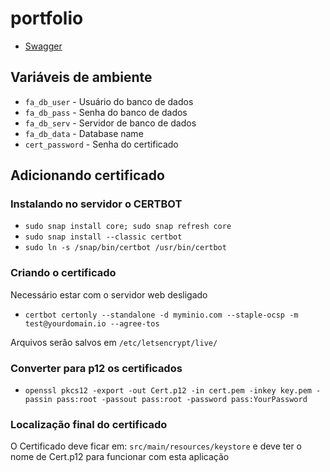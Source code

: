 # portfolio

- [Swagger](http://localhost:8080/swagger-ui/)

## Variáveis de ambiente

- `fa_db_user` - Usuário do banco de dados
- `fa_db_pass` - Senha do banco de dados
- `fa_db_serv` - Servidor de banco de dados
- `fa_db_data` - Database name
- `cert_password` - Senha do certificado

## Adicionando certificado

### Instalando no servidor o CERTBOT

- `sudo snap install core; sudo snap refresh core`
- `sudo snap install --classic certbot`
- `sudo ln -s /snap/bin/certbot /usr/bin/certbot`

### Criando o certificado

Necessário estar com o servidor web desligado

- `certbot certonly --standalone -d myminio.com --staple-ocsp -m test@yourdomain.io --agree-tos`

Arquivos serão salvos em `/etc/letsencrypt/live/`

### Converter para p12 os certificados

- `openssl pkcs12 -export -out Cert.p12 -in cert.pem -inkey key.pem -passin pass:root -passout pass:root -password pass:YourPassword`

### Localização final do certificado

O Certificado deve ficar em: `src/main/resources/keystore` e deve ter o nome de Cert.p12 para funcionar com esta aplicação
